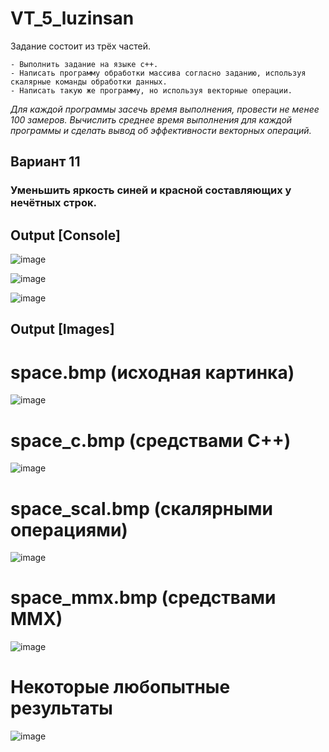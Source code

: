 # VT_5_luzinsan
  
  Задание состоит из трёх частей. 
   
    - Выполнить задание на языке с++. 
    - Написать программу обработки массива согласно заданию, используя скалярные команды обработки данных. 
    - Написать такую же программу, но используя векторные операции. 
  
  _Для каждой программы засечь время выполнения,_ 
  _провести не менее 100 замеров._ 
  _Вычислить среднее время выполнения для каждой программы_ 
  _и сделать вывод об эффективности векторных операций._ 
  
  
 ## Вариант 11
  ### Уменьшить яркость синей и красной составляющих у нечётных строк.


## Output [Console]

![image](https://user-images.githubusercontent.com/53607329/143720903-d923f5da-d943-4022-986a-4d391b899a05.png)

![image](https://user-images.githubusercontent.com/53607329/143720960-43761923-cc4d-4ea8-96a9-e9646c96dfa7.png)

![image](https://user-images.githubusercontent.com/53607329/143720945-f004909f-ffa8-46b8-aea9-a845d5696475.png)


## Output [Images]
# space.bmp (исходная картинка)
![image](https://user-images.githubusercontent.com/53607329/143721008-ab27408f-6b5d-41e8-94b4-456022603921.png)

# space_c.bmp (средствами С++)
![image](https://user-images.githubusercontent.com/53607329/143721020-d1e742ae-2b01-4b1e-b19f-5eabf4c33e9c.png)

# space_scal.bmp (скалярными операциями)
![image](https://user-images.githubusercontent.com/53607329/143721027-b9838933-235c-4ad1-8398-676752b1f532.png)

# space_mmx.bmp (средствами MMX)
![image](https://user-images.githubusercontent.com/53607329/143721046-9cb2cbd2-6735-4fd6-a034-33573dd2c62d.png)

# Некоторые любопытные результаты

![image](https://user-images.githubusercontent.com/53607329/143721238-fef8ddd0-c7a1-4806-8d05-7e0d671966dc.png)


